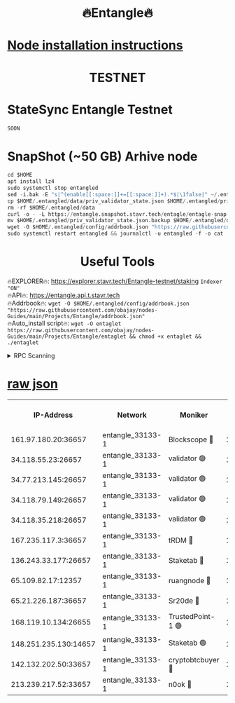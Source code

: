 <h1 align="center"> 🔥Entangle🔥</h1>

[Node installation instructions](https://github.com/obajay/nodes-Guides/tree/main/Projects/Entangle)
=

<h1 align="center"> TESTNET</h1>

# StateSync Entangle Testnet
```python
SOON
```
# SnapShot (~50 GB) Arhive node
```python
cd $HOME
apt install lz4
sudo systemctl stop entangled
sed -i.bak -E "s|^(enable[[:space:]]+=[[:space:]]+).*$|\1false|" ~/.entangled/config/config.toml
cp $HOME/.entangled/data/priv_validator_state.json $HOME/.entangled/priv_validator_state.json.backup
rm -rf $HOME/.entangled/data
curl -o - -L https://entangle.snapshot.stavr.tech/entagle/entagle-snap.tar.lz4 | lz4 -c -d - | tar -x -C $HOME/.entangled --strip-components 2
mv $HOME/.entangled/priv_validator_state.json.backup $HOME/.entangled/data/priv_validator_state.json
wget -O $HOME/.entangled/config/addrbook.json "https://raw.githubusercontent.com/obajay/nodes-Guides/main/Projects/Entangle/addrbook.json"
sudo systemctl restart entangled && journalctl -u entangled -f -o cat
```
 <h1 align="center"> Useful Tools</h1>
 
🔥EXPLORER🔥: https://explorer.stavr.tech/Entangle-testnet/staking        `Indexer "ON"` \
🔥API🔥:      https://entangle.api.t.stavr.tech \
🔥Addrbook🔥: ```wget -O $HOME/.entangled/config/addrbook.json "https://raw.githubusercontent.com/obajay/nodes-Guides/main/Projects/Entangle/addrbook.json"``` \
🔥Auto_install script🔥:  `wget -O entaglet https://raw.githubusercontent.com/obajay/nodes-Guides/main/Projects/Entangle/entaglet && chmod +x entaglet && ./entaglet`


<details>
<summary>RPC Scanning</summary>

<h2 align="center"> We scan nodes in real time every 4 hours. And we provide the final result of RPC endpoints.
We cannot influence the operation of these nodes in any way. </h2>


```python
If Voting Power is higher than 0 --> then the Node is a validator of the network and may be subject to attack and be a potential threat to the chain.
```
```python
We marked such validators with a red symbol
```

</details>

[raw json](https://rpc-check.entangt.stavr.tech/entangt/rpc-entangt-result.json)
=


<table><tr><th>IP-Address</th><th>Network</th><th>Moniker</th><th>Latest Block Height</th><th>Earliest Block Height</th><th>Catching Up</th><th>Tx Index</th><th>Voting Power</th><th>Scan Time</th></tr><tr><td>161.97.180.20:36657</td><td>entangle_33133-1</td><td>Blockscope 🔴</td><td>2721225</td><td>1</td><td>False</td><td>off</td><td>309760544247204</td><td>2024-03-20T05:51:21.137923992UTC</td></tr><tr><td>34.118.55.23:26657</td><td>entangle_33133-1</td><td>validator 🟢</td><td>2721227</td><td>1</td><td>False</td><td>on</td><td>0</td><td>2024-03-20T05:51:23.852243660UTC</td></tr><tr><td>34.77.213.145:26657</td><td>entangle_33133-1</td><td>validator 🟢</td><td>2721227</td><td>1</td><td>False</td><td>on</td><td>0</td><td>2024-03-20T05:51:26.179093902UTC</td></tr><tr><td>34.118.79.149:26657</td><td>entangle_33133-1</td><td>validator 🟢</td><td>2721231</td><td>1</td><td>False</td><td>on</td><td>0</td><td>2024-03-20T05:51:43.452863711UTC</td></tr><tr><td>34.118.35.218:26657</td><td>entangle_33133-1</td><td>validator 🟢</td><td>2622113</td><td>1</td><td>False</td><td>on</td><td>0</td><td>2024-03-20T05:51:45.832740056UTC</td></tr><tr><td>167.235.117.3:36657</td><td>entangle_33133-1</td><td>tRDM 🔴</td><td>2721232</td><td>1</td><td>False</td><td>on</td><td>216776925020225</td><td>2024-03-20T05:51:46.138271690UTC</td></tr><tr><td>136.243.33.177:26657</td><td>entangle_33133-1</td><td>Staketab 🔴</td><td>2721229</td><td>660001</td><td>False</td><td>on</td><td>181152470618817</td><td>2024-03-20T05:51:34.654219367UTC</td></tr><tr><td>65.109.82.17:12357</td><td>entangle_33133-1</td><td>ruangnode 🔴</td><td>2721225</td><td>1312001</td><td>False</td><td>off</td><td>661262305895222</td><td>2024-03-20T05:51:21.483173982UTC</td></tr><tr><td>65.21.226.187:36657</td><td>entangle_33133-1</td><td>Sr20de 🔴</td><td>2721225</td><td>2049001</td><td>False</td><td>off</td><td>29534655065001</td><td>2024-03-20T05:51:18.583811470UTC</td></tr><tr><td>168.119.10.134:26655</td><td>entangle_33133-1</td><td>TrustedPoint-1 🟢</td><td>2721232</td><td>2268001</td><td>False</td><td>off</td><td>0</td><td>2024-03-20T05:51:46.360026333UTC</td></tr><tr><td>148.251.235.130:14657</td><td>entangle_33133-1</td><td>Staketab 🟢</td><td>2721225</td><td>2617001</td><td>False</td><td>off</td><td>0</td><td>2024-03-20T05:51:18.285157117UTC</td></tr><tr><td>142.132.202.50:33657</td><td>entangle_33133-1</td><td>cryptobtcbuyer 🔴</td><td>2721225</td><td>2621225</td><td>False</td><td>off</td><td>38886577247155343</td><td>2024-03-20T05:51:20.854250146UTC</td></tr><tr><td>213.239.217.52:33657</td><td>entangle_33133-1</td><td>n0ok 🔴</td><td>2721231</td><td>2621231</td><td>False</td><td>off</td><td>46611081777498279</td><td>2024-03-20T05:51:41.096471850UTC</td></tr></table>
